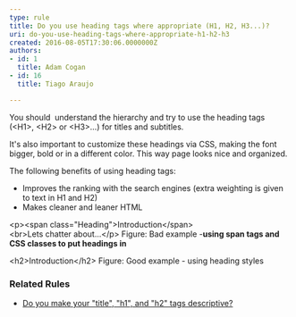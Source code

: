 ```yaml
---
type: rule
title: Do you use heading tags where appropriate (H1, H2, H3...)?
uri: do-you-use-heading-tags-where-appropriate-h1-h2-h3
created: 2016-08-05T17:30:06.0000000Z
authors:
- id: 1
  title: Adam Cogan
- id: 16
  title: Tiago Araujo

---
```


 
You should  understand the hierarchy and try to use the heading tags (&lt;H1&gt;, &lt;H2&gt; or &lt;H3&gt;...) for titles and subtitles.

It's also important to customize these headings via CSS, making the font bigger, bold or in a different color. This way page looks nice and organized.

The following benefits of using heading tags:

 


- Improves the ranking with the search engines (extra weighting is given to text in H1 and H2)
- Makes cleaner and leaner HTML



&lt;p&gt;&lt;span class="Heading"&gt;Introduction&lt;/span&gt;        
&lt;br&gt;Lets chatter about...&lt;/p&gt;​
​​​Figure: Bad example​​ - ​**using span tags and CSS classes to put headings in**



&lt;h2&gt;Introduction&lt;/h2&gt;
​​Figure: Good example - using heading styles​

### Related Rules

- ​[Do you make your "title", "h1", and "h2" tags descriptive?​​](/_layouts/15/FIXUPREDIRECT.ASPX?WebId=3dfc0e07-e23a-4cbb-aac2-e778b71166a2&amp;TermSetId=07da3ddf-0924-4cd2-a6d4-a4809ae20160&amp;TermId=d40446f8-8f5f-4a4a-a231-faace7124d7a)​


